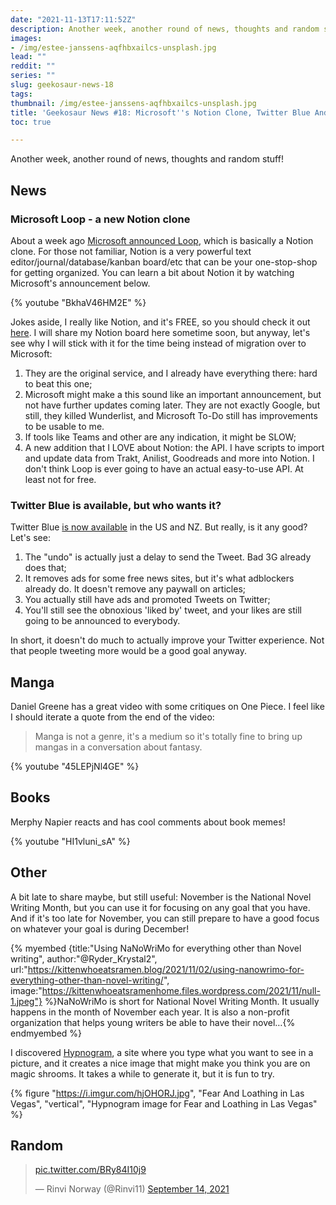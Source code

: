 ```yaml
---
date: "2021-11-13T17:11:52Z"
description: Another week, another round of news, thoughts and random stuff!
images:
- /img/estee-janssens-aqfhbxailcs-unsplash.jpg
lead: ""
reddit: ""
series: ""
slug: geekosaur-news-18
tags:
thumbnail: /img/estee-janssens-aqfhbxailcs-unsplash.jpg
title: 'Geekosaur News #18: Microsoft''s Notion Clone, Twitter Blue And More!'
toc: true

---
```

Another week, another round of news, thoughts and random stuff!

<!--more-->

## News

### Microsoft Loop - a new Notion clone

About a week ago [Microsoft announced Loop](https://www.microsoft.com/en-us/microsoft-loop), which is basically a Notion clone. For those not familiar, Notion is a very powerful text editor/journal/database/kanban board/etc that can be your one-stop-shop for getting organized. You can learn a bit about Notion it by watching Microsoft's announcement below.

{% youtube "BkhaV46HM2E" %}

Jokes aside, I really like Notion, and it's FREE, so you should check it out [here](www.notion.so). I will share my Notion board here sometime soon, but anyway, let's see why I will stick with it for the time being instead of migration over to Microsoft:

1. They are the original service, and I already have everything there: hard to beat this one;
2. Microsoft might make a this sound like an important announcement, but not have further updates coming later. They are not exactly Google, but still, they killed Wunderlist, and Microsoft To-Do still has improvements to be usable to me.
3. If tools like Teams and other are any indication, it might be SLOW;
4. A new addition that I LOVE about Notion: the API. I have scripts to import and update data from Trakt, Anilist, Goodreads and more into Notion. I don't think Loop is ever going to have an actual easy-to-use API. At least not for free.

### Twitter Blue is available, but who wants it?

Twitter Blue [is now available](https://blog.twitter.com/en_us/topics/product/2021/twitter-smarter--twitter-harder-with-twitter-blue) in the US and NZ. But really, is it any good? Let's see:

1. The "undo" is actually just a delay to send the Tweet. Bad 3G already does that;
2. It removes ads for some free news sites, but it's what adblockers already do. It doesn't remove any paywall on articles;
3. You actually still have ads and promoted Tweets on Twitter;
4. You'll still see the obnoxious 'liked by' tweet, and your likes are still going to be announced to everybody.

In short, it doesn't do much to actually improve your Twitter experience. Not that people tweeting more would be a good goal anyway.

## Manga

Daniel Greene has a great video with some critiques on One Piece. I feel like I should iterate a quote from the end of the video:

> Manga is not a genre, it's a medium so it's totally fine to bring up mangas in a conversation about fantasy.

{% youtube "45LEPjNl4GE" %}

## Books

Merphy Napier reacts and has cool comments about book memes!

{% youtube "HI1vluni_sA" %}

## Other

A bit late to share maybe, but still useful: November is the National Novel Writing Month, but you can use it for focusing on any goal that you have. And if it's too late for November, you can still prepare to have a good focus on whatever your goal is during December!

{% myembed {title:"Using NaNoWriMo for everything other than Novel writing", author:"@Ryder_Krystal2", url:"https://kittenwhoeatsramen.blog/2021/11/02/using-nanowrimo-for-everything-other-than-novel-writing/", image:"https://kittenwhoeatsramenhome.files.wordpress.com/2021/11/null-1.jpeg"} %}NaNoWriMo is short for National Novel Writing Month. It usually happens in the month of November each year. It is also a non-profit organization that helps young writers be able to have their novel…{% endmyembed %}

I discovered [Hypnogram](https://hypnogram.xyz/), a site where you type what you want to see in a picture, and it creates a nice image that might make you think you are on magic shrooms. It takes a while to generate it, but it is fun to try.

{% figure "https://i.imgur.com/hjOHORJ.jpg", "Fear And Loathing in Las Vegas", "vertical", "Hypnogram image for Fear and Loathing in Las Vegas" %}

## Random

<blockquote class="twitter-tweet"><p lang="und" dir="ltr"><a href="https://t.co/BRy84I10j9">pic.twitter.com/BRy84I10j9</a></p>&mdash; Rinvi Norway (@Rinvi11) <a href="https://twitter.com/Rinvi11/status/1437652764813926408?ref_src=twsrc%5Etfw">September 14, 2021</a></blockquote> <script async src="https://platform.twitter.com/widgets.js" charset="utf-8"></script>
